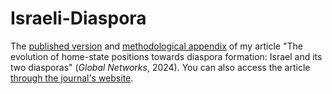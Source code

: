 # Israeli-Diaspora
The [published version](https://github.com/jonathan-grossman/Israeli-Diaspora/blob/main/Grossman%202024%20-%20The%20evolution%20of%20home-state%20positions%20towards%20diaspora%20formation.pdf) and [methodological appendix](https://github.com/jonathan-grossman/Israeli-Diaspora/blob/main/Grossman%202024%20-%20Appendix%20for%20The%20evolution%20of%20home-state%20positions%20towards%20diaspora%20formation.pdf) of my article "The evolution of home-state positions towards diaspora formation: Israel and its two diasporas" (_Global Networks_, 2024). You can also access the article [through the journal's website](https://doi.org/10.1111/glob.12481).
